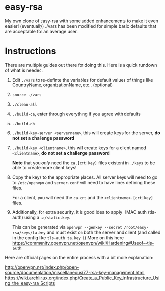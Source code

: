 easy-rsa
========

My own clone of easy-rsa with some added enhancements to make it even easier! (eventually)
./vars has been modified for simple basic defaults that are acceptable for an average user.


Instructions
========

There are multiple guides out there for doing this. Here is a quick rundown of what is needed.

1. Edit `./vars` to re-definte the variables for default values of things like CountryName, organizationName, etc.. (optional)
2. `source ./vars`
3. `./clean-all`
4. `./build-ca`, enter through everything if you agree with defaults
5. `./build-dh`
6. `./build-key-server <servername>`, this will create keys for the server, **do not set a challenge password**
7. `./build-key <clientname>`, this will create keys for a client named `<clientname>`, **do not set a challenge password**
    
   **Note** that you *only* need the `ca.[crt|key]` files existent in `./keys` to be able to create more client keys!

8. Copy the keys to the appropriate places. All server keys will need to go to `/etc/openvpn` and `server.conf` will need to have lines defining these files.

   For a client, you will need the `ca.crt` and the `<clientname>.[crt|key]` files.

9. Additionally, for extra security, it is good idea to apply HMAC auth (tls-auth) using a `ta/static.key`. 

    This can be generated via `openvpn --genkey --secret /root/easy-rsa/keys/ta.key` and must exist on both the server and client (and called in the config like `tls-auth ta.key 1`)
    More on this here: https://community.openvpn.net/openvpn/wiki/Hardening#Useof--tls-auth
    
    
Here are official pages on the entire process with a bit more explanation:

http://openvpn.net/index.php/open-source/documentation/miscellaneous/77-rsa-key-management.html
https://wiki.archlinux.org/index.php/Create_a_Public_Key_Infrastructure_Using_the_easy-rsa_Scripts








